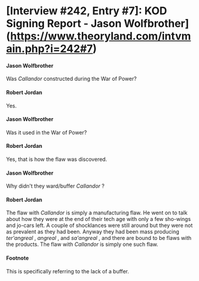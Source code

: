 # [Interview #242, Entry #7]: KOD Signing Report - Jason Wolfbrother](https://www.theoryland.com/intvmain.php?i=242#7)

#### Jason Wolfbrother

Was
*Callandor*
constructed during the War of Power?

#### Robert Jordan

Yes.

#### Jason Wolfbrother

Was it used in the War of Power?

#### Robert Jordan

Yes, that is how the flaw was discovered.

#### Jason Wolfbrother

Why didn't they ward/buffer
*Callandor*
?

#### Robert Jordan

The flaw with
*Callandor*
is simply a manufacturing flaw. He went on to talk about how they were at the end of their tech age with only a few sho-wings and jo-cars left. A couple of shocklances were still around but they were not as prevalent as they had been. Anyway they had been mass producing
*ter'angreal*
,
*angreal*
, and
*sa'angreal*
, and there are bound to be flaws with the products. The flaw with
*Callandor*
is simply one such flaw.

#### Footnote

This is specifically referring to the lack of a buffer.

